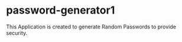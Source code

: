 # password-generator1
This Application is created to generate Random Passwords to provide security.
